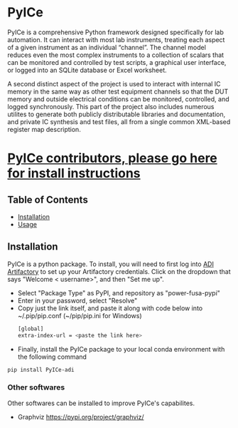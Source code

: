 # PyICe

PyICe is a comprehensive Python framework designed specifically for lab
automation. It can interact with most lab instruments, treating each aspect of
a given instrument as an individual “channel”. The channel model reduces even
the most complex instruments to a collection of scalars that can be monitored
and controlled by test scripts, a graphical user interface, or logged into an
SQLite database or Excel worksheet.

A second distinct aspect of the project is used to interact with internal IC
memory in the same way as other test equipment channels so that the DUT memory
and outside electrical conditions can be monitored, controlled, and logged
synchronously. This part of the project also includes numerous utilites to
generate both publicly distributable libraries and documentation, and private
IC synthesis and test files, all from a single common XML-based register map
description.

# [PyICe contributors, please go here for install instructions](CONTRIBUTING.md)

## Table of Contents

- [Installation](#installation)
- [Usage](#usage)


## Installation

PyICe is a python package. To install, you will need to first log into
[ADI Artifactory](https://artifactory.analog.com/ui/packages)  to set up your
Artifactory credentials. Click on the dropdown that says "Welcome < username>",
and then "Set me up".

* Select "Package Type" as PyPI, and repository as "power-fusa-pypi"
* Enter in your password, select "Resolve"
* Copy just the link itself, and paste it along with code below into ~/.pip/pip.conf (~/pip/pip.ini for Windows)
  ```bash
  [global]
  extra-index-url = <paste the link here>
  ```
* Finally, install the PyICe package to your local conda environment with the following command
```commandline
pip install PyICe-adi
```

### Other softwares
Other softwares can be installed to improve PyICe's capabilites.
* Graphviz https://pypi.org/project/graphviz/